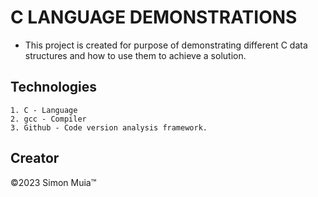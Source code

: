 # C LANGUAGE DEMONSTRATIONS

- This project is created for purpose of demonstrating different C data structures and how to use them to achieve a solution.

## Technologies

    1. C - Language
    2. gcc - Compiler
    3. Github - Code version analysis framework.

## Creator

&copy;2023 Simon Muia&trade;
